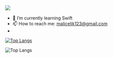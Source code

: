 ### <img src="https://readme-typing-svg.herokuapp.com/?lines=Hello,+There!+👋;&center=true&size=30">


- 🌱 I’m currently learning Swift
- 📫 How to reach me: malicelik123@gmail.com
- 
[![Top Langs](https://github-readme-stats.vercel.app/api/top-langs/?username=malicelik0&layout=compact)](https://github.com/anuraghazra/github-readme-stats)

 ![Top Langs](https://github-readme-stats.vercel.app/api/top-langs/?username=malicelik0&hide=javascript,css,scss,html&theme=tokyonight)


